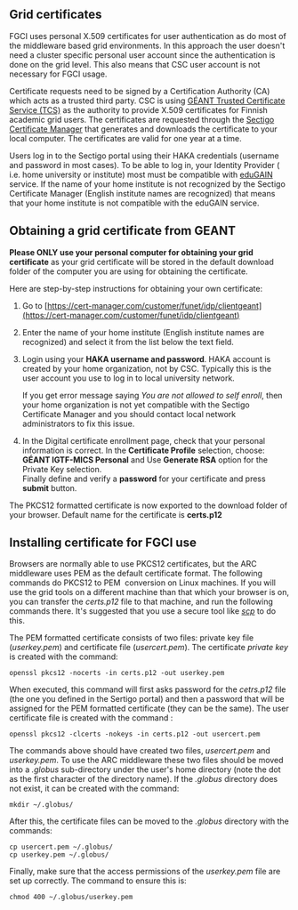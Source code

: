 ## Grid certificates

FGCI uses personal X.509 certificates for user authentication as do most
of the middleware based grid environments. In this approach the user
doesn't need a cluster specific personal user account since the authentication
is done on the grid level. This also means that CSC user account is not
necessary for FGCI usage.

Certificate requests need to be signed by a Certification Authority (CA)
which acts as a trusted third party. CSC is using [GÉANT Trusted
Certificate Service (TCS)] as the authority to provide X.509 certificates for Finnish academic
grid users. The certificates are requested through the [Sectigo Certificate Manager](https://cert-manager.com/customer/funet/idp/clientgeant
) that generates and downloads the certificate to your local computer. The
certificates are valid for one year at a time.

Users log in to the Sectigo portal using their HAKA credentials
(username and password in most cases). To be able to log in, your
Identity Provider ( i.e. home university or institute) most must be
compatible with [eduGAIN] service. If the name of your home institute is
not recognized by the Sectigo Certificate Manager (English
institute names are recognized) that means that your home
institute is not compatible with the eduGAIN service.

## Obtaining a grid certificate from GEANT

**Please ONLY use your personal computer for obtaining your grid
certificate** as your grid certificate
will be stored in the default download folder of the computer you are using for obtaining the
certificate. 
    
Here are step-by-step instructions for obtaining your own certificate:

1.  Go to [https://cert-manager.com/customer/funet/idp/clientgeant](https://cert-manager.com/customer/funet/idp/clientgeant)

2.  Enter the name of your home institute (English
    institute names are recognized) and select it from the list below the text field.
    
3.  Login using your **HAKA username and password**. HAKA account is
    created by your home organization, not by CSC. Typically this is the
    user account you use to log in to local university network. 
    
    If you get error message saying  _You are not allowed to self enroll_, then your home organization is not yet compatible with the Sectigo Certificate Manager and you should contact local network administrators to fix this issue.
    

4.  In the Digital certificate enrollment page, check that your personal information is correct.
In the **Certificate Profile** selection, choose: **GÉANT IGTF-MICS Personal** and Use **Generate RSA** option for the Private Key selection.   
Finally define and verify a **password** for your certificate and press **submit** button.

The PKCS12 formatted certificate is now exported to the download folder of your browser. Default name for the certificate is **certs.p12**

## Installing certificate for FGCI use

Browsers are normally able to use PKCS12 certificates, but the ARC middleware 
uses PEM as the default certificate format. The following commands do PKCS12 to PEM  
conversion on Linux machines. If you will use the grid tools on a different machine than
that which your browser is on, you can transfer the *certs.p12* file
to that machine, and run the following commands there. It's suggested
that you use a secure tool like [*scp*] to do this. 

The PEM formatted certificate consists of two files: private key file
(*userkey.pem*) and certificate file (*usercert.pem*). The certificate
_private key_ is created with the command:

    openssl pkcs12 -nocerts -in certs.p12 -out userkey.pem

When executed, this command will first asks password for the _cetrs.p12_ file (the one you defined in the Sertigo portal) and then a password that will be assigned for the PEM formatted certificate (they can be the same). The user certificate file is created with the command :

    openssl pkcs12 -clcerts -nokeys -in certs.p12 -out usercert.pem

The commands above should have created two files, *usercert.pem* and
*userkey.pem*. To use the ARC middleware these two files should be moved
into a *.globus* sub-directory under the user's home directory (note the
dot as the first character of the directory name). If the *.globus*
directory does not exist, it can be created with the command:

    mkdir ~/.globus/

After this, the certificate files can be moved to the *.globus*
directory with the commands:

    cp usercert.pem ~/.globus/
    cp userkey.pem ~/.globus/

Finally, make sure that the access permissions of the *userkey.pem* file
are set up correctly. The command to ensure this is:

    chmod 400 ~/.globus/userkey.pem





  [GÉANT Trusted Certificate Service (TCS)]: http://www.geant.org/TCS/Pages/default.aspx
  [DigiCert SSO portal]: https://www.digicert.com/sso%E2%80%8B
  [eduGAIN]: http://services.geant.net/edugain/Pages/Home.aspx
  [Personal Nordugrid certificate]: https://research.csc.fi/nordugrid-certificate
  [*scp*]: /data/moving/scp.md
